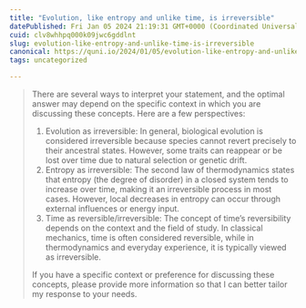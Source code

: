 ```yaml
---
title: "Evolution, like entropy and unlike time, is irreversible"
datePublished: Fri Jan 05 2024 21:19:31 GMT+0000 (Coordinated Universal Time)
cuid: clv8whhpq000k09jwc6gddlnt
slug: evolution-like-entropy-and-unlike-time-is-irreversible
canonical: https://quni.io/2024/01/05/evolution-like-entropy-and-unlike-time-is-irreversible/
tags: uncategorized

---
```


> There are several ways to interpret your statement, and the optimal answer may depend on the specific context in which you are discussing these concepts. Here are a few perspectives:
> 
> 1.  Evolution as irreversible: In general, biological evolution is considered irreversible because species cannot revert precisely to their ancestral states. However, some traits can reappear or be lost over time due to natural selection or genetic drift.
> 2.  Entropy as irreversible: The second law of thermodynamics states that entropy (the degree of disorder) in a closed system tends to increase over time, making it an irreversible process in most cases. However, local decreases in entropy can occur through external influences or energy input.
> 3.  Time as reversible/irreversible: The concept of time’s reversibility depends on the context and the field of study. In classical mechanics, time is often considered reversible, while in thermodynamics and everyday experience, it is typically viewed as irreversible.
> 
> If you have a specific context or preference for discussing these concepts, please provide more information so that I can better tailor my response to your needs.
